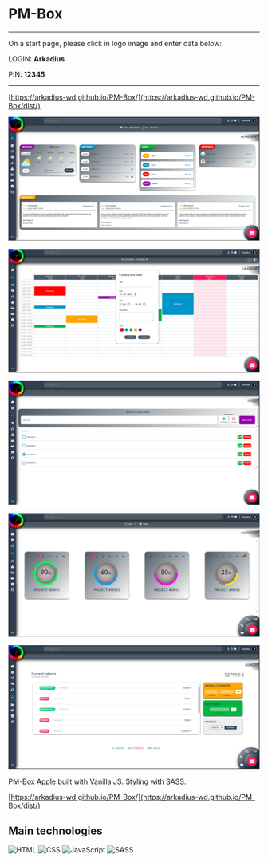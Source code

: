 # PM-Box 

---

On a start page, please click in logo image and enter data below:

LOGIN: **Arkadius**

PIN: **12345**

---

[https://arkadius-wd.github.io/PM-Box/](https://arkadius-wd.github.io/PM-Box/dist/)

![tutorial thumbnail](./src/img/Screenshot1.PNG)

![tutorial thumbnail](./src/img/Screenshot2.PNG)

![tutorial thumbnail](./src/img/Screenshot3.PNG)

![tutorial thumbnail](./src/img/Screenshot4.PNG)

![tutorial thumbnail](./src/img/Screenshot5.PNG)


PM-Box Apple built with Vanilla JS. Styling with SASS.

[https://arkadius-wd.github.io/PM-Box/](https://arkadius-wd.github.io/PM-Box/dist/)

## Main technologies

![HTML](https://img.shields.io/badge/HTML5-E34F26?style=for-the-badge&logo=html5&logoColor=white)
![CSS](https://img.shields.io/badge/CSS3-1572B6?style=for-the-badge&logo=css3&logoColor=white)
![JavaScript](https://img.shields.io/badge/JavaScript-323330?style=for-the-badge&logo=javascript&logoColor=F7DF1E)
![SASS](https://img.shields.io/badge/SASS-hotpink.svg?style=for-the-badge&logo=SASS&logoColor=white)

